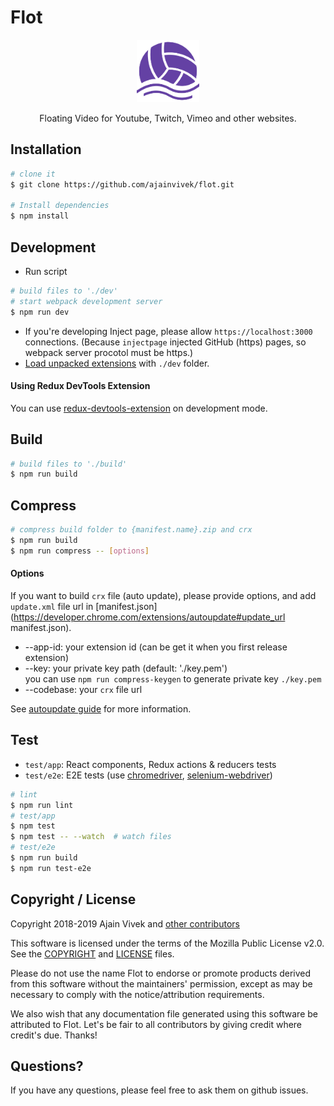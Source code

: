 # Flot 

<p align="center">
<a href="#" target="_blank">
<img alt="Flot" title="Flot" src="https://github.com/ajainvivek/flot/blob/master/chrome/assets/img/icon-128.png" width="100">
</a>
</p>
<p align="center">Floating Video for Youtube, Twitch, Vimeo and other websites.</p>

## Installation

```bash
# clone it
$ git clone https://github.com/ajainvivek/flot.git

# Install dependencies
$ npm install
```

## Development

* Run script
```bash
# build files to './dev'
# start webpack development server
$ npm run dev
```
* If you're developing Inject page, please allow `https://localhost:3000` connections. (Because `injectpage` injected GitHub (https) pages, so webpack server procotol must be https.)
* [Load unpacked extensions](https://developer.chrome.com/extensions/getstarted#unpacked) with `./dev` folder.

#### Using Redux DevTools Extension

You can use [redux-devtools-extension](https://github.com/zalmoxisus/redux-devtools-extension) on development mode.

## Build

```bash
# build files to './build'
$ npm run build
```

## Compress

```bash
# compress build folder to {manifest.name}.zip and crx
$ npm run build
$ npm run compress -- [options]
```

#### Options

If you want to build `crx` file (auto update), please provide options, and add `update.xml` file url in [manifest.json](https://developer.chrome.com/extensions/autoupdate#update_url manifest.json).

* --app-id: your extension id (can be get it when you first release extension)
* --key: your private key path (default: './key.pem')  
  you can use `npm run compress-keygen` to generate private key `./key.pem`
* --codebase: your `crx` file url

See [autoupdate guide](https://developer.chrome.com/extensions/autoupdate) for more information.

## Test

* `test/app`: React components, Redux actions & reducers tests
* `test/e2e`: E2E tests (use [chromedriver](https://www.npmjs.com/package/chromedriver), [selenium-webdriver](https://www.npmjs.com/package/selenium-webdriver))

```bash
# lint
$ npm run lint
# test/app
$ npm test
$ npm test -- --watch  # watch files
# test/e2e
$ npm run build
$ npm run test-e2e
```

## Copyright / License

Copyright 2018-2019 Ajain Vivek and [other contributors](https://github.com/ajainvivek/flot/graphs/contributors)

This software is licensed under the terms of the Mozilla Public License v2.0. See the [COPYRIGHT](https://github.com/ajainvivek/flot/blob/master/COPYRIGHT) and [LICENSE](https://github.com/ajainvivek/flot/blob/master/LICENSE) files.

Please do not use the name Flot to endorse or promote products derived from this software without the maintainers' permission, except as may be necessary to comply with the notice/attribution requirements.

We also wish that any documentation file generated using this software be attributed to Flot. Let's be fair to all contributors by giving credit where credit's due. Thanks!

## Questions?

If you have any questions, please feel free to ask them on github issues.